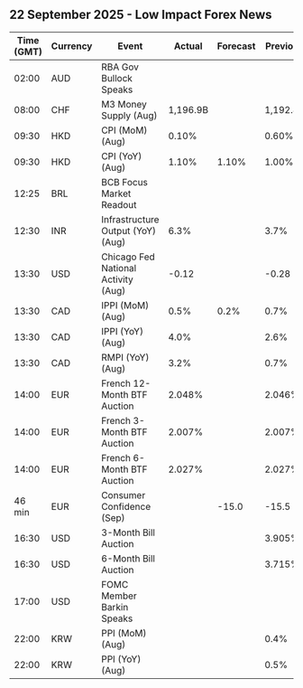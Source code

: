 ## 22 September 2025 - Low Impact Forex News

| Time (GMT) | Currency | Event | Actual | Forecast | Previous |
|------|----------|-------|--------|----------|----------|
| 02:00 | AUD | RBA Gov Bullock Speaks |  |  |  |
| 08:00 | CHF | M3 Money Supply (Aug) | 1,196.9B |  | 1,192.4B |
| 09:30 | HKD | CPI (MoM) (Aug) | 0.10% |  | 0.60% |
| 09:30 | HKD | CPI (YoY) (Aug) | 1.10% | 1.10% | 1.00% |
| 12:25 | BRL | BCB Focus Market Readout |  |  |  |
| 12:30 | INR | Infrastructure Output (YoY) (Aug) | 6.3% |  | 3.7% |
| 13:30 | USD | Chicago Fed National Activity (Aug) | -0.12 |  | -0.28 |
| 13:30 | CAD | IPPI (MoM) (Aug) | 0.5% | 0.2% | 0.7% |
| 13:30 | CAD | IPPI (YoY) (Aug) | 4.0% |  | 2.6% |
| 13:30 | CAD | RMPI (YoY) (Aug) | 3.2% |  | 0.7% |
| 14:00 | EUR | French 12-Month BTF Auction | 2.048% |  | 2.046% |
| 14:00 | EUR | French 3-Month BTF Auction | 2.007% |  | 2.007% |
| 14:00 | EUR | French 6-Month BTF Auction | 2.027% |  | 2.027% |
| 46 min | EUR | Consumer Confidence (Sep) |  | -15.0 | -15.5 |
| 16:30 | USD | 3-Month Bill Auction |  |  | 3.905% |
| 16:30 | USD | 6-Month Bill Auction |  |  | 3.715% |
| 17:00 | USD | FOMC Member Barkin Speaks |  |  |  |
| 22:00 | KRW | PPI (MoM) (Aug) |  |  | 0.4% |
| 22:00 | KRW | PPI (YoY) (Aug) |  |  | 0.5% |
